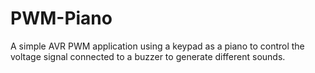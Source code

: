 # PWM-Piano
A simple AVR PWM application using a keypad as a piano to  control the voltage signal connected to a buzzer to generate different sounds.
